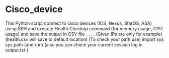 # Cisco_device

This Pyhton script connect to cisco devices (IOS, Nexus, StarOS, ASA) using SSH and execute Health Checkup command (for memory usage, CPU usage) and save the output in CSV file
.
. 
.
.
(Given IPs are only for example)
(health.csv will save to default location)
(To check your path use)
import sys
sys.path 
(and run)
(also you can check your current session log in output.txt )
